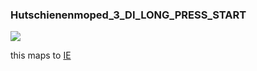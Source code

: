### Hutschienenmoped\_3\_DI\_LONG\_PRESS\_START

![](https://user-images.githubusercontent.com/69573151/210793590-65b11692-a031-4d83-8e19-f318e599e1e8.png)

this maps to [IE](../IE)
